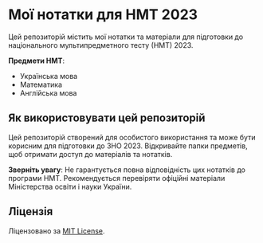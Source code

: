 # Мої нотатки для НМТ 2023

Цей репозиторій містить мої нотатки та матеріали для підготовки до національного мультипредметного тесту (НМТ) 2023.

**Предмети НМТ**:

- Українська мова
- Математика
- Англійська мова

## Як використовувати цей репозиторій

Цей репозиторій створений для особистого використання та може бути корисним для підготовки до ЗНО 2023. Відкривайте папки предметів, щоб отримати доступ до матеріалів та нотатків.

**Зверніть увагу**: Не гарантується повна відповідність цих нотатків до програми НМТ. Рекомендується перевіряти офіційні матеріали Міністерства освіти і науки України.

## Ліцензія

Ліцензовано за [MIT License](LICENSE).
